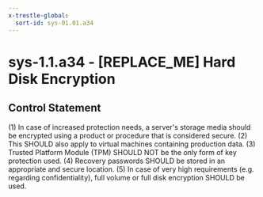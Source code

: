 ```yaml
---
x-trestle-global:
  sort-id: sys-01.01.a34
---
```


# sys-1.1.a34 - \[REPLACE_ME\] Hard Disk Encryption

## Control Statement

(1) In case of increased protection needs, a server's storage media should be encrypted using a
product or procedure that is considered secure. (2) This SHOULD also apply to virtual machines
containing production data. (3) Trusted Platform Module (TPM) SHOULD NOT be the only form
of key protection used. (4) Recovery passwords SHOULD be stored in an appropriate and secure
location. (5) In case of very high requirements (e.g. regarding confidentiality), full volume or full
disk encryption SHOULD be used.
